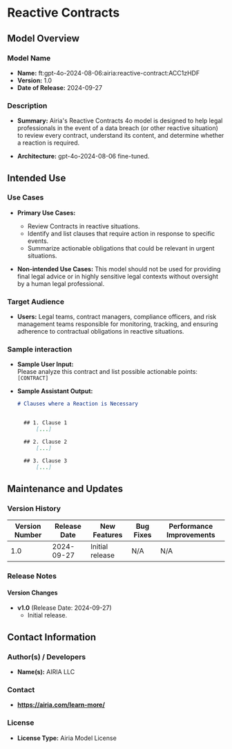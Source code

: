 # Reactive Contracts

## Model Overview

### Model Name

- **Name:** ft:gpt-4o-2024-08-06:airia:reactive-contract:ACC1zHDF
- **Version:** 1.0
- **Date of Release:** 2024-09-27

### Description

- **Summary:** Airia's Reactive Contracts 4o model is designed to help legal professionals in the event of a data breach (or other reactive situation) to review every contract, understand its content, and determine whether a reaction is required.

- **Architecture:** gpt-4o-2024-08-06 fine-tuned.

## Intended Use

### Use Cases

- **Primary Use Cases:**
  - Review Contracts in reactive situations.
  - Identify and list clauses that require action in response to specific events.
  - Summarize actionable obligations that could be relevant in urgent situations.
  
- **Non-intended Use Cases:** This model should not be used for providing final legal advice or in highly sensitive legal contexts without oversight by a human legal professional.

### Target Audience

- **Users:** Legal teams, contract managers, compliance officers, and risk management teams responsible for monitoring, tracking, and ensuring adherence to contractual obligations in reactive situations.

### Sample interaction

- **Sample User Input:**  
  Please analyze this contract and list possible actionable points: `[CONTRACT]`
  
- **Sample Assistant Output:**

  ```markdown
  # Clauses where a Reaction is Necessary
 

    ## 1. Clause 1
        [...]

    ## 2. Clause 2
        [...]

    ## 3. Clause 3
        [...]
  ```

## Maintenance and Updates

### Version History

| Version Number | Release Date | New Features                  | Bug Fixes                   | Performance Improvements     |
|----------------|--------------|-------------------------------|-----------------------------|------------------------------|
| 1.0            | 2024-09-27  | Initial release               | N/A | N/A |

### Release Notes

#### Version Changes

- **v1.0** (Release Date: 2024-09-27)
  - Initial release.

## Contact Information

### Author(s) / Developers

- **Name(s):** AIRIA LLC

### Contact

- **<https://airia.com/learn-more/>**

### License

- **License Type:** Airia Model License
